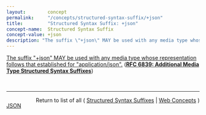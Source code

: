 ```yaml
---
layout:        concept
permalink:     "/concepts/structured-syntax-suffix/+json"
title:         "Structured Syntax Suffix: +json"
concept-name:  Structured Syntax Suffix
concept-value: +json
description: "The suffix \"+json\" MAY be used with any media type whose representation follows that established for \"application/json\"."
---
```


[The suffix "+json" MAY be used with any media type whose representation follows that established for "application/json".](https://datatracker.ietf.org/doc/html/rfc6839#section-3.1 "Read documentation for Structured Syntax Suffix &#34;+json&#34;") (**[RFC 6839: Additional Media Type Structured Syntax Suffixes](/specs/IETF/RFC/6839 "A content media type name sometimes includes partitioned meta-information distinguished by a structured syntax to permit noting an attribute of the media as a suffix to the name. This document defines several structured syntax suffixes for use with media type registrations. In particular, it defines and registers the &#34;+json&#34;, &#34;+ber&#34;, &#34;+der&#34;, &#34;+fastinfoset&#34;, &#34;+wbxml&#34; and &#34;+zip&#34; structured syntax suffixes, and provides a media type structured syntax suffix registration form for the &#34;+xml&#34; structured syntax suffix.")**)

<br/>
<hr/>

<p style="float : left"><a href="./+json.json" title="JSON representing this particular Web Concept value">JSON</a></p>
<p style="text-align: right">Return to list of all ( <a href="../structured-syntax-suffix/">Structured Syntax Suffixes</a> | <a href="../">Web Concepts</a> )</p>
